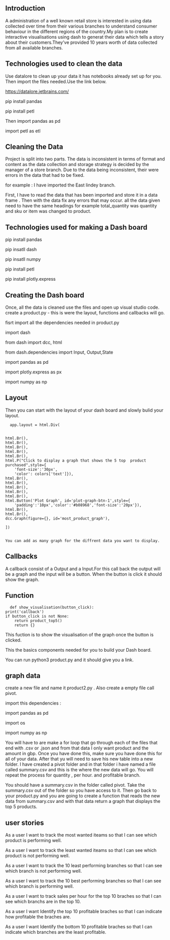 Introduction 
-------------

A administration of a well known retail store is interested in using data collected over time
from their various branches to understand consumer behaviour in the different regions of the
country.My plan is to create interactive visualisations using dash to generat their data
which tells a story about their customers.They’ve provided 10 years worth of data collected from all available branches.


Technologies used to clean the data 
-------------------------------------

Use datalore to clean up your data it has notebooks already set up for you.
Then import the files needed.Use the link below.

https://datalore.jetbrains.com/

pip install pandas

pip install petl

Then import pandas as pd

import petl as etl

Cleaning the Data 
------------------


Project is split into two parts. The data is inconsistent in terms of format and content as the data collection and storage strategy is
decided by the manager of a store branch. Due to the data being inconsistent, their were errors in the data that had to be fixed. 

for example : I have imported the East lindey branch.

First, I have to read the data that has been imported and store it in a data frame  . Then with the data fix any errors that may occur. 
all the data given need to have the same headings for example total_quantity was quantity and sku or item was changed to product.



Technologies used for making a Dash board
------------------------------------------

pip install pandas 

pip insatll dash 

pip insatll numpy

pip install petl 

pip install plotly.express


Creating the Dash board
------------------------


Once, all the data is cleaned use the files and open up visual studio code.
create a product.py - this is were the layout, functions and callbacks will go.

fisrt import all the dependencies needed in product.py


import dash

from dash import dcc, html

from dash.dependencies import Input, Output,State


import pandas as pd

import plotly.express as px

import numpy as np


Layout
-------

Then you can start with the layout of your dash board and slowly bulid your layout.




      app.layout = html.Div( 

    
    html.Br(),
    html.Br(),
    html.Br(),
    html.Br(),
    html.Br(),
    html.P("Click to display a graph that shows the 5 top  product purchased",style={
        'font-size':'30px',
        'color': colors['text']}),
    html.Br(),
    html.Br(),
    html.Br(),
    html.Br(),
    html.Br(),
    html.Button('Plot Graph', id='plot-graph-btn-1',style={
        'padding':'10px','color':'#b08968','font-size':'20px'}),
    html.Br(),
    html.Br(),
    dcc.Graph(figure={}, id='most_product_graph'),
       
    ])
    
    
    You can add as many graph for the diffrent data you want to display.
    
    
   
   
   
   Callbacks 
   ---------
   
   
A callback consist of a Output and a Input.For this call back the output will be a graph and the input will be a button. When the button is click it should 
show the graph.



Function
---------



 

     
      def show_visualisation(button_click):
    print('callback')
    if button_click is not None:
        return product_top5()
        return {}
 
 
 This fuction is to show the visualisation of the graph once the button is clicked.
 
 
 This the basics components needed for you to build your Dash board.
 
 
 You can run python3 product.py and it should give you a link.
 
 
 graph data 
 -------------------------
 
create a new file and name it product2.py . Also create a empty file call pivot.
 
import this dependencies :

 
import pandas as pd 

import os

import numpy as np


You will have to  are make a for loop that go through each of the files that end with .csv or .json and from that data I only want product and the amount in gbp. Once you have done this, make sure you have done this for all of your data.
After that yu will need to save his new table into a new folder. I have created a pivot folder and in that folder i have named a file called summary.csv and this is the where the new data will go.
You will repeat the process for quantity , per hour. and profitable branch. 

You should have a summary.csv in the folder called pivot. Take the summary.csv out of the folder so you have access to it.
Then go back to your product.py and you are going to create a function that reads the new data from summary.csv and with that data return a graph that displays the top 5 products.

 
     
 








    
    
    
    
















user stories
 -------------

 As a user I want to track the most wanted iteams so that I can see which product is performing well.

 As a user I want to track the least wanted iteams so that I can see which product is not performing well.

 As a user I want to track the 10 least performing branches so that I can see which branch is not performing well.

As a user I want to track the 10 best performing branches so that I can see which branch is performing well.

As a user I want to track sales per hour for the top 10 braches so that I can see which branchs are in the top 10.

 As a user I want Identify the top 10 profitable braches so that I can indicate how profitable the braches are.

 As a user I want Identify the bottom 10 profitable braches so that I can indicate which branches are the least profitable.
